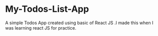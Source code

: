 # My-Todos-List-App
A simple Todos App created using basic of React JS .I made this when I was  learning react JS for practice.
